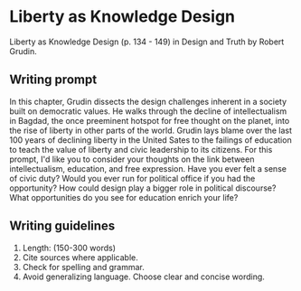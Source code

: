 # Liberty as Knowledge Design

Liberty as Knowledge Design \(p. 134 - 149\) in Design and Truth by Robert Grudin.

## **Writing prompt**

In this chapter, Grudin dissects the design challenges inherent in a society built on democratic values. He walks through the decline of intellectualism in Bagdad, the once preeminent hotspot for free thought on the planet, into the rise of liberty in other parts of the world. Grudin lays blame over the last 100 years of declining liberty in the United Sates to the failings of education to teach the value of liberty and civic leadership to its citizens. For this prompt, I'd like you to consider your thoughts on the link between intellectualism, education, and free expression. Have you ever felt a sense of civic duty? Would you ever run for political office if you had the opportunity? How could design play a bigger role in political discourse? What opportunities do you see for education enrich your life?

## **Writing guidelines**

1. Length: \(150-300 words\)
2. Cite sources where applicable.
3. Check for spelling and grammar.
4. Avoid generalizing language. Choose clear and concise wording.



